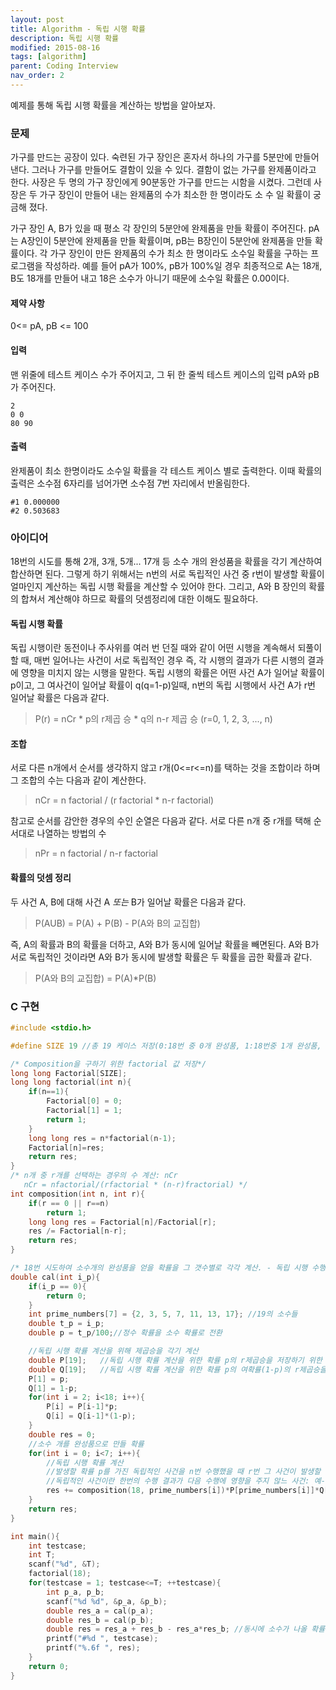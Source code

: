 ```yaml
---
layout: post
title: Algorithm - 독립 시행 확률
description: 독립 시행 확률
modified: 2015-08-16
tags: [algorithm]
parent: Coding Interview
nav_order: 2
---
```


예제를 통해 독립 시행 확률을 계산하는 방법을 알아보자.

### 문제

가구를 만드는 공장이 있다. 숙련된 가구 장인은 혼자서 하나의 가구를 5분만에 만들어 낸다. 그러나 가구를 만들어도 결함이 있을 수 있다. 결함이 없는 가구를 완제품이라고 한다. 사장은 두 명의 가구 장인에게 90분동안 가구를 만드는 시함을 시켰다. 그런데 사장은 두 가구 장인이 만들어 내는 완제품의 수가 최소한 한 명이라도 소 수 일 확률이 궁금해 졌다. 

가구 장인 A, B가 있을 때 평소 각 장인의 5분안에 완제품을 만들 확률이 주어진다. pA는 A장인이 5분안에 완제품을 만들 확률이며, pB는 B장인이 5분안에 완제품을 만들 확률이다. 각 가구 장인이 만든 완제품의 수가 최소 한 명이라도 소수일 확률을 구하는 프로그램을 작성하라. 예를 들어 pA가 100%, pB가 100%일 경우 최종적으로 A는 18개, B도 18개를 만들어 내고 18은 소수가 아니기 때문에 소수일 확률은 0.00이다. 

#### 제약 사항 ####

0<= pA, pB <= 100

#### 입력 ####

맨 위줄에 테스트 케이스 수가 주어지고, 그 뒤 한 줄씩 테스트 케이스의 입력 pA와 pB가 주어진다. 

```
2
0 0
80 90
```

#### 출력 ####

완제품이 최소 한명이라도 소수일 확률을 각 테스트 케이스 별로 출력한다. 이때 확률의 출력은 소수점 6자리를 넘어가면 소수점 7번 자리에서 반올림한다. 

```
#1 0.000000
#2 0.503683
```

### 아이디어 

18번의 시도를 통해 2개, 3개, 5개... 17개 등 소수 개의 완성품을 확률을 각기 계산하여 합산하면 된다. 그렇게 하기 위해서는 n번의 서로 독립적인 사건 중 r번이 발생할 확률이 얼마인지 계산하는 독립 시행 확률을 계산할 수 있어야 한다. 그리고, A와 B 장인의 확률의 합쳐서 계산해야 하므로 확률의 덧셈정리에 대한 이해도 필요하다. 

#### 독립 시행 확률

독립 시행이란 동전이나 주사위를 여러 번 던질 때와 같이 어떤 시행을 계속해서 되풀이 할 때, 매번 일어나는 사건이 서로 독립적인 경우 즉, 각 시행의 결과가 다른 시행의 결과에 영향을 미치지 않는 시행을 말한다. 독립 시행의 확률은 어떤 사건 A가 일어날 확률이 p이고, 그 여사건이 일어날 확률이 q(q=1-p)일때, n번의 독립 시행에서 사건 A가 r번 일어날 확률은 다음과 같다. 

> P(r) = nCr * p의 r제곱 승 * q의 n-r 제곱 승 (r=0, 1, 2, 3, ..., n)

#### 조합 

서로 다른 n개에서 순서를 생각하지 않고 r개(0<=r<=n)를 택하는 것을 조합이라 하며 그 조합의 수는 다음과 같이 계산한다. 

> nCr = n factorial / (r factorial * n-r factorial) 

참고로 순서를 감안한 경우의 수인 순열은 다음과 같다. 서로 다른 n개 중 r개를 택해 순서대로 나열하는 방법의 수

> nPr =  n factorial / n-r factorial

#### 확률의 덧셈 정리

두 사건 A, B에 대해 사건 A *또는* B가 일어날 확률은 다음과 같다. 

> P(AUB) = P(A) + P(B) - P(A와 B의 교집합)

즉, A의 확률과 B의 확률을 더하고, A와 B가 동시에 일어날 확률을 빼면된다. 
 A와 B가 서로 독립적인 것이라면 A와 B가 동시에 발생할 확률은 두 확률을 곱한 확률과 같다. 

>P(A와 B의 교집합) =  P(A)*P(B)

### C 구현 

```c
#include <stdio.h>

#define SIZE 19 //총 19 케이스 저장(0:18번 중 0개 완성품, 1:18번중 1개 완성품, ... 18:18번중 18개 완성품)

/* Composition을 구하기 위한 factorial 값 저장*/
long long Factorial[SIZE];
long long factorial(int n){
    if(n==1){
        Factorial[0] = 0;
        Factorial[1] = 1;
        return 1;
    }
    long long res = n*factorial(n-1);
    Factorial[n]=res;
    return res;
}
/* n개 중 r개를 선택하는 경우의 수 계산: nCr
   nCr = nfactorial/(rfactorial * (n-r)fractorial) */
int composition(int n, int r){
    if(r == 0 || r==n)
        return 1;
    long long res = Factorial[n]/Factorial[r];
    res /= Factorial[n-r];
    return res;
}

/* 18번 시도하여 소수개의 완성품을 얻을 확률을 그 갯수별로 각각 계산. - 독립 시행 수행 확률 계산 */
double cal(int i_p){
    if(i_p == 0){
        return 0;
    }
    int prime_numbers[7] = {2, 3, 5, 7, 11, 13, 17}; //19의 소수들
    double t_p = i_p;
    double p = t_p/100;//정수 확률을 소수 확률로 전환

    //독립 시행 확률 계산을 위해 제곱승을 각기 계산
    double P[19];   //독립 시행 확률 계산을 위한 확률 p의 r제곱승을 저장하기 위한 배열
    double Q[19];   //독립 시행 확률 계산을 위한 확률 p의 여확률(1-p)의 r제곱승을 저장하기 위한 배열
    P[1] = p;
    Q[1] = 1-p;
    for(int i = 2; i<18; i++){
        P[i] = P[i-1]*p;
        Q[i] = Q[i-1]*(1-p);
    }
    double res = 0;
    //소수 개를 완성품으로 만들 확률
    for(int i = 0; i<7; i++){
        //독립 시행 확률 계산
        //발생할 확률 p를 가진 독립적인 사건을 n번 수행했을 때 r번 그 사건이 발생할 확률 = nCr * p의 r제곱승 * p의 여확률의 n-r 제곱승
        //독립적인 사건이란 한번의 수행 결과가 다음 수행에 영향을 주지 않느 사건: 예- 동전 던져서 앞면이 나올 확률
        res += composition(18, prime_numbers[i])*P[prime_numbers[i]]*Q[18-prime_numbers[i]];
    }
    return res;
}

int main(){
    int testcase;
    int T;
    scanf("%d", &T);
    factorial(18);
    for(testcase = 1; testcase<=T; ++testcase){
        int p_a, p_b;
        scanf("%d %d", &p_a, &p_b);
        double res_a = cal(p_a);
        double res_b = cal(p_b);
        double res = res_a + res_b - res_a*res_b; //동시에 소수가 나올 확률을 제외해야 함
        printf("#%d ", testcase);
        printf("%.6f ", res);
    }
    return 0;
}
```
